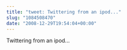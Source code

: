 ```yaml
---
title: "tweet: Twittering from an ipod..."
slug: "1084508470"
date: "2008-12-29T19:54:04+00:00"
---
```

Twittering from an ipod...